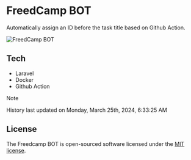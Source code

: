 # FreedCamp BOT

Automatically assign an ID before the task title based on Github Action.

![FreedCamp BOT](https://repository-images.githubusercontent.com/737932867/7d34798b-2680-471c-b089-a78a718d3d6a)

## Tech

- Laravel
- Docker
- Github Action

> [!NOTE]  
> History last updated on Monday, March 25th, 2024, 6:33:25 AM

## License

The Freedcamp BOT is open-sourced software licensed under the [MIT license](https://opensource.org/licenses/MIT).
